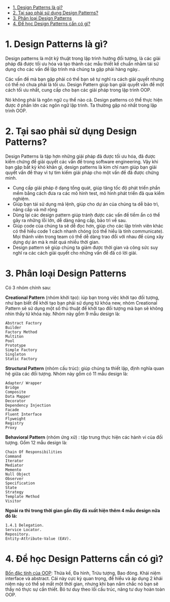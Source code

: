 - [1. Design Patterns là gì?](#1-design-patterns-là-gì)
- [2. Tại sao phải sử dụng Design Patterns?](#2-tại-sao-phải-sử-dụng-design-patterns)
- [3. Phân loại Design Patterns](#3-phân-loại-design-patterns)
- [4. Để học Design Patterns cần có gì?](#4-Để-học-design-patterns-cần-có-gì)


# 1. Design Patterns là gì?
Design patterns là một kỹ thuật trong lập trình hướng đối tượng, là các giải pháp đã được tối ưu hóa và tạo thành các mẫu thiết kế chuẩn nhằm tái sử dụng cho các vấn đề lập trình mà chúng ta gặp phải hàng ngày..

Các vấn đề mà bạn gặp phải có thể bạn sẽ tự nghĩ ra cách giải quyết nhưng có thể nó chưa phải là tối ưu. Design Pattern giúp bạn giải quyết vấn đề một cách tối ưu nhất, cung cấp cho bạn các giải pháp trong lập trình OOP.

Nó không phải là ngôn ngữ cụ thể nào cả. Design patterns có thể thực hiện được ở phần lớn các ngôn ngữ lập trình. Ta thường gặp nó nhất trong lập trình OOP.

# 2. Tại sao phải sử dụng Design Patterns?
Design Patterns là tập hơn những giải pháp đã được tối ưu hóa, đã được kiểm chứng để giải quyết các vấn đề trong software engineering. Vậy khi bạn gặp bất kỳ khó khăn gì, design patterns là kim chỉ nam giúp bạn giải quyết vấn đề thay vì tự tìm kiếm giải pháp cho một vấn đề đã được chứng minh.

- Cung cấp giải pháp ở dạng tổng quát, giúp tăng tốc độ phát triển phần mềm bằng cách đưa ra các mô hình test, mô hình phát triển đã qua kiểm nghiệm.
- Giúp bạn tái sử dụng mã lệnh, giúp cho dự án của chúng ta dễ bảo trì, nâng cấp và mở rộng
- Dùng lại các design pattern giúp tránh được các vấn đề tiềm ẩn có thể gây ra những lỗi lớn, dễ dàng nâng cấp, bảo trì về sau.
- Giúp code của chúng ta sẽ dễ đọc hơn, giúp cho các lập trình viên khác có thể hiểu code 1 cách nhanh chóng (có thể hiểu là tính communicate). Mọi thành viên trong team có thể dễ dàng trao đổi với nhau để cùng xây dựng dự án mà k mất quá nhiều thời gian.
- Design pattern sẽ giúp chúng ta giảm được thời gian và công sức suy nghĩ ra các cách giải quyết cho những vấn đề đã có lời giải.

# 3. Phân loại Design Patterns

Có 3 nhóm chính sau:

**Creational Pattern** (nhóm khởi tạo): iúp bạn trong việc khởi tạo đối tượng, như bạn biết để khởi tạo bạn phải sử dụng từ khóa new, nhóm Creational Pattern sẽ sử dụng một số thủ thuật để khởi tạo đối tượng mà bạn sẽ không nhìn thấy từ khóa này. Nhóm này gồm 9 mẫu design là:

    Abstract Factory
    Builder
    Factory Method
    Multiton
    Pool
    Prototype
    Simple Factory
    Singleton
    Static Factory

**Structural Pattern** (nhóm cấu trúc): giúp chúng ta thiết lập, định nghĩa quan hệ giữa các đối tượng. Nhóm này gồm có 11 mẫu design là:

    Adapter/ Wrapper
    Bridge
    Composite
    Data Mapper
    Decorator
    Dependency Injection
    Facade
    Fluent Interface
    Flyweight
    Registry
    Proxy

**Behavioral Pattern** (nhóm ứng xử) : tập trung thực hiện các hành vi của đối tượng. Gồm 12 mẫu design là:

    Chain Of Responsibilities
    Command
    Iterator
    Mediator
    Memento
    Null Object
    Observer
    Specification
    State
    Strategy
    Template Method
    Visitor

**Ngoài ra thì trong thời gian gần đây đã xuất hiện thêm 4 mẫu design nữa đó là:**

    1.4.1 Delegation.
    Service Locator.
    Repository.
    Entity-Attribute-Value (EAV).

# 4. Để học Design Patterns cần có gì?
 
[Bốn đặc tính của OOP](oop.md): Thừa kế, Đa hình, Trừu tượng, Bao đóng.
Khái niệm interface và abstract. Cái này cực kỳ quan trọng, để hiểu và áp dụng 2 khái niệm này có thể sẽ mất một thời gian, nhưng khi bạn nắm chắc nó bạn sẽ thấy nó thực sự cần thiết.
Bỏ tư duy theo lối cấu trúc, nâng tư duy hoàn toàn OOP.